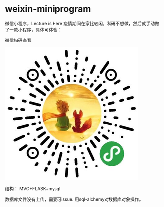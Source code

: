 # weixin-miniprogram
微信小程序，Lecture is Here
疫情期间在家比较闲，科研不想做，然后就手动做了一款小程序，具体可体验：

微信扫码查看

![image](https://github.com/Miraclemin/weixin-miniprogram/blob/master/WechatIMG101.jpeg)

结构：
MVC+FLASK+mysql

数据库文件没有上传，需要可issue. 用sql-alchemy对数据库对象操作。
